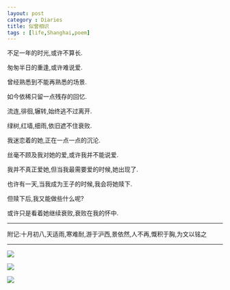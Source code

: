 ```yaml
---
layout: post
category : Diaries
title: 似曾相识
tags : [life,Shanghai,poem]
---
```


 
不足一年的时光,或许不算长.

匆匆半日的重逢,或许难说爱.

曾经熟悉到不能再熟悉的场景.

如今依稀只留一点残存的回忆.

流连,徘徊,辗转,始终逃不过离开.

绿树,红墙,细雨,依旧遮不住衰败.
 
我迷恋着的她,正在一点一点的沉沦.

丝毫不顾及我对她的爱,或许我并不能说爱.

我并不真正爱她,但当我最需要爱的时候,她出现了.

也许有一天,当我成为王子的时候,我会将她赎下.

但赎下后,我又能做些什么呢?

或许只是看着她继续衰败,衰败在我的怀中.
 
---
 
附记:十月初八,天适雨,寒难耐,游于沪西,景依然,人不再,慨积于胸,为文以铭之

---

![](http://img3.douban.com/view/photo/photo/public/p2233678685.jpg)

![](http://img5.douban.com/view/photo/photo/public/p2233678799.jpg)

![](http://img3.douban.com/view/photo/photo/public/p2233678803.jpg)